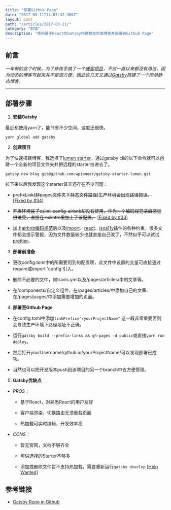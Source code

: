 ```yaml
---
title: "部署Github Page"
date: "2017-03-11T14:07:32.306Z"
layout: post
path: "/articles/2017-03-11/"
category: "前端"
description: "使用基于React的Gatsby构建静态页面博客并部署到Github Page"
---
```


## 前言

*一年前的这个时候，为了练练手搞了一个[博客项目](https://github.com/ShinyLeee/shinyBlog)，不过一直以来都没有用过，因为动态的博客写起来并不是很方便，因此这几天又通过[Gatsby](https://github.com/gatsbyjs/gatsby)搭建了一个简单静态博客。*

---

## 部署步骤

1. **安装Gatsby**

最近都使用yarn了，能节省不少空间，速度还很快。

`yarn global add gatsby`

2. **创建项目**

为了快速搭建博客，我选择了[lumen starter](https://github.com/wpioneer/gatsby-starter-lumen)，通过gatsby cli的以下命令就可以创建一个全新的项目文件夹并把远程的starter拉进去了。

`gatsby new blog git@github.com:wpioneer/gatsby-starter-lumen.git`

拉下来以后我发现这个starter其实还存在不少问题：

- ~~prefixLink(非pages文件夹下静态文件路径)生产环境会出现路径错误。~~ [[Fixed by #34]](https://github.com/wpioneer/gatsby-starter-lumen/pull/34)

- ~~开发环境装了eslint-config-airbnb却没有使用，作为一个编码规范洁癖感觉很难受，直接在.eslintrc里加上了该配置。~~ [[Fixed by #33]](https://github.com/wpioneer/gatsby-starter-lumen/pull/33)

- 加上[airbnb编码规范](https://github.com/airbnb/javascript)后以及[import](https://github.com/benmosher/eslint-plugin-import)、[react](https://github.com/yannickcr/eslint-plugin-react)、[jsxa11y](https://github.com/evcohen/eslint-plugin-jsx-a11y)插件的各种约束，很多文件都会提示警报，因为文件数量较少也就直接自己改了，不然似乎可以试试[prettier](https://github.com/prettier/prettier)。

3. **部署前准备**

- 更改config.toml中的所需要用到的配置项，此文件中设置的变量可直接通过require或import 'config'引入。

- 删除不必要的文件，如travis.yml以及/pages/articles/中的文章等。

- 在/components/自定义组件、在/pages/articles/中添加自己的文章、在/pages/pages/中添加需要增加的页面。

4. **部署至Github Page**

- 在config.toml中添加`linkPrefix="/yourProjectName"`
这一段非常重要否则会导致生产环境下路径地址不正确。

- 运行`gatsby build --prefix-links && gh-pages -d public`或直接`yarn run deploy`。

- 然后打开yourUsername/github.io/yourProjectName/可以发现部署已成功。

- 当然也可以把开发版本push到该项目的另一个branch中去方便管理。

5. **Gatsby优缺点**

- *PROS：*

  - 基于React，对熟悉React的用户友好

  - 客户端渲染，切换路由无须重载页面

  - 热加载可实时编辑，开发效率高

- *CONS：*

  - 暂无官网，文档不够齐全

  - 可供选择的Starter不够多

  - 添加或删除文件暂不支持热加载，需要重新运行`gatsby develop` [[Help Wanted]](https://github.com/webpack/webpack/issues/1162)

## 参考链接

- [Gatsby Repo in Github](https://github.com/gatsbyjs/gatsby)

